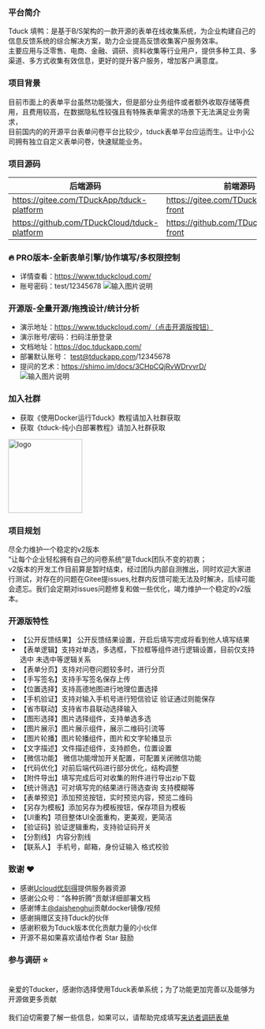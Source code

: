 ### 平台简介
Tduck 填鸭：是基于B/S架构的一款开源的表单在线收集系统，为企业构建自己的信息反馈系统的综合解决方案，助力企业提高反馈收集客户服务效率。  
主要应用与泛零售、电商、金融、调研、资料收集等行业用户，提供多种工具、多渠道、多方式收集有效信息，更好的提升客户服务，增加客户满意度。

### 项目背景
目前市面上的表单平台虽然功能强大，但是部分业务组件或者额外收取存储等费用，且费用较高，在数据隐私性较强且有特殊表单需求的场景下无法满足业务需求，  
目前国内的的开源平台表单问卷平台比较少，tduck表单平台应运而生。让中小公司拥有独立自定义表单问卷，快速赋能业务。

### 项目源码

|   后端源码  |   前端源码  |
|--- | --- |
|  https://gitee.com/TDuckApp/tduck-platform   |  https://gitee.com/TDuckApp/tduck-front   |
|  https://github.com/TDuckCloud/tduck-platform   |  https://github.com/TDuckCloud/tduck-front   |

###  :fire: PRO版本-全新表单引擎/协作填写/多权限控制
- 详情查看：https://www.tduckcloud.com/
- 账号密码：test/12345678
![输入图片说明](https://images.gitee.com/uploads/images/2021/1104/122850_6cedfc93_1674451.png "屏幕截图.png")

### 开源版-全量开源/拖拽设计/统计分析
- 演示地址：https://www.tduckcloud.com/（点击开源版按钮）
- 演示账号/密码：扫码注册登录
- 文档地址：https://doc.tduckapp.com/
- 部署默认账号： test@tduckapp.com/12345678
- 提问的艺术：https://shimo.im/docs/3CHpCQjRvWDrvvrD/
![输入图片说明](https://images.gitee.com/uploads/images/2021/1104/122909_ddb8d013_1674451.png "屏幕截图.png")

### 加入社群
-  获取《使用Docker运行Tduck》教程请加入社群获取
-  获取《tduck-纯小白部署教程》请加入社群获取
<img alt="logo" src="https://images.gitee.com/uploads/images/2021/0706/174654_31b12d64_1674451.png" style="margin-bottom: 0px;" width="150px">

### 项目规划
尽全力维护一个稳定的v2版本  
“让每个企业轻松拥有自己的问卷系统”是Tduck团队不变的初衷；</br>
v2版本的开发工作目前算是暂时结束，经过团队内部自测推出，同时欢迎大家进行测试，对存在的问题在Gitee提issues,社群内反馈可能无法及时解决，后续可能会遗忘。我们会定期对issues问题修复和做一些优化，竭力维护一个稳定的v2版本。

### 开源版特性
- 【公开反馈结果】 公开反馈结果设置，开启后填写完成将看到他人填写结果
- 【表单逻辑】支持对单选，多选框，下拉框等组件进行逻辑设置，目前仅支持选中 未选中等逻辑关系
- 【表单分页】支持对问卷问题较多时，进行分页
- 【手写签名】支持手写签名保存上传
- 【位置选择】支持高德地图进行地理位置选择
- 【手机验证】支持对输入手机号进行短信验证 验证通过则能保存
- 【省市联动】支持省市县联动选择输入
- 【图形选择】图片选择组件，支持单选多选
- 【图片展示】图片展示组件，展示二维码引流等
- 【图片轮播】图片轮播组件，图片和文字轮播显示
- 【文字描述】文件描述组件，支持颜色，位置设置
- 【微信功能】 微信功能增加开关配置，可配置关闭微信功能
- 【代码优化】对前后端代码进行部分优化，结构调整
- 【附件导出】填写完成后可对收集的附件进行导出zip下载
- 【统计筛选】可对填写完的结果进行筛选查询 支持模糊等
- 【表单预览】添加预览按钮，实时预览内容，预览二维码
- 【另存为模板】添加另存为模板按钮，保存项目为模板
- 【UI重构】项目整体UI全面重构，更美观，更简洁
- 【验证码】验证逻辑重构，支持验证码开关
- 【分割线】 内容分割线
- 【联系人】 手机号，邮箱，身份证输入 格式校验

### 致谢 :heart: 
- 感谢[Ucloud优刻得](https://www.ucloud.cn/)提供服务器资源
- 感谢公众号：“各种折腾”贡献详细部署文档
- 感谢博主[@daishenghui](https://daishenghui.club/)贡献docker镜像/视频
- 感谢捐赠区支持Tduck的伙伴
- 感谢积极为Tduck版本优化贡献力量的小伙伴
- 开源不易如果喜欢请给作者 Star 鼓励

### 参与调研 :star: 
<br/>亲爱的Tducker，感谢你选择使用Tduck表单系统；为了功能更加完善以及能够为开源做更多贡献</br>
<br/>我们迫切需要了解一些信息，如果可以，请帮助完成填写[来访者调研表单](https://demo.tduckapp.com/s/4d162343d29e494ea1701c7c9b368332)</br>
